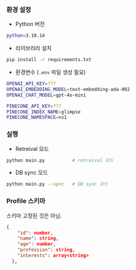 ### 환경 설정

- Python 버전

```bash
python=3.10.14
```

- 라이브러리 설치

```bash
pip install -r requirements.txt
```

- 환경변수 (`.env` 파일 생성 필요)

```bash
OPENAI_API_KEY=???
OPENAI_EMBEDDING_MODEL=text-embedding-ada-002
OPENAI_CHAT_MODEL=gpt-4o-mini

PINECONE_API_KEY=???
PINECONE_INDEX_NAME=glimpse
PINECONE_NAMESPACE=ns1
```

### 실행

- Retreival 모드

```bash
python main.py          # retreival 모드
```

- DB sync 모드

```bash
python main.py --sync   # DB sync 모드
```

### Profile 스키마

스키마 고정된 것은 아님.

```json
{
    "id": number,
    "name": string,
    "age": number,
    "profession": string,
    "interests": array<string>
  },
```
